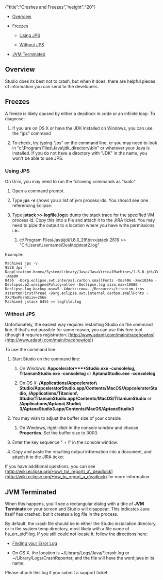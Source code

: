{"title":"Crashes and Freezes","weight":"20"}

* [Overview](#overview)

* [Freezes](#freezes)

    * [Using JPS](#using-jps)

    * [Without JPS](#without-jps)

* [JVM Terminated](#jvm-terminated)

## Overview

Studio does its best not to crash, but when it does, there are helpful pieces of information you can send to the developers.

## Freezes

A freeze is likely caused by either a deadlock in code or an infinite loop. To diagnose:

1. If you are on OS X or have the JDK installed on Windows, you can use the "jps" command

2. To check, try typing "jps" on the command line, or you may need to look in "c:\\Program Files\\Java\\jdk\_directory\\bin" or wherever your Java is installed. If you do not have a directory with "JDK" in the name, you won't be able to use JPS.

### Using JPS

On Unix, you may need to run the following commands as "sudo"

1. Open a command prompt.

2. Type **jps -v** shows you a list of jvm process ids. You should see one referencing Eclipse.

3. Type **jstack <pid> >> logfile.log**to dump the stack trace for the specified VM process id. Copy this into a file and attach it to the JIRA ticket. You may need to pipe the output to a location where you have write permissions, i.e.:

    1. c:\\Program Files\\Java\\jdk1.6.0\_29\\bin>jstack 2616 >> "C:\\Users\\Username\\Desktop\\test2.log"

Example:

```
Machine$ jps -v
9528 Jps -Dapplication.home=/System/Library/Java/JavaVirtualMachines/1.6.0.jdk/Contents/Home -Xms8m
8455  -Dorg.eclipse.swt.internal.carbon.smallFonts -Xms40m -Xmx1024m -Declipse.p2.unsignedPolicy=allow -Declipse.log.size.max=10000 -Declipse.log.backup.max=5 -Xdock:icon=../Resources/titanium.icns -XstartOnFirstThread -Dorg.eclipse.swt.internal.carbon.smallFonts -XX:MaxPermSize=256m
Machine$ jstack 8455 >> logfile.log
```

### Without JPS

Unfortunately, the easiest way requires restarting Studio on the command line. If that's not possible for some reason, you can use this free tool (though it requires registration: [http://www.adaptj.com/main/tracehowtos](http://www.adaptj.com/main/tracehowtos))

To use the command line:

1. Start Studio on the command line:

    1. On Windows: **Appcelerator****Studio.exe -consolelog,** **TitaniumStudio.exe -consolelog** or **AptanaStudio.exe -consolelog**

    2. On OS X: **/Applications/Appcelerator\\ Studio/AppceleratorStudio.app/Contents/MacOS/AppceleratorStudio,** **/Applications/Titanium\\ Studio/TitaniumStudio.app/Contents/MacOS/TitaniumStudio** or **/Applications/Aptana\\ Studio\\ 3/AptanaStudio3.app/Contents/MacOS/AptanaStudio3**

2. You may wish to adjust the buffer size of your console

    1. On Windows, right-click in the console window and choose **Properties**. Set the buffer size to 3000.

3. Enter the key sequence "<ctrl> + \\" in the console window.

4. Copy and paste the resulting output information into a document, and attach it to the JIRA ticket

If you have additional questions, you can see [http://wiki.eclipse.org/How\_to\_report\_a\_deadlock](http://wiki.eclipse.org/How_to_report_a_deadlock) for more information.

## JVM Terminated

When this happens, you'll see a rectangular dialog with a title of **JVM Terminate** on your screen and Studio will disappear. This indicates Java itself has crashed, but it creates a log file in the process.

By default, the crash file should be in either the Studio installation directory, or in the system temp directory, most likely with a file name of hs\_err\_pid\*.log. If you still could not locate it, follow the directions here:

* [Finding your Error Log](http://www.oracle.com/technetwork/java/javase/felog-138657.html#gbwcy)

* On OS X, the location is ~/Library/Logs/Java/\*.crash.log or ~/Library/Logs/CrashReporter, and the file will have the word java in its name.

Please attach this log if you submit a support ticket.
